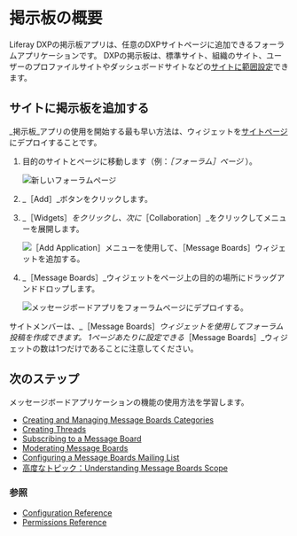 # 掲示板の概要

Liferay DXPの掲示板アプリは、任意のDXPサイトページに追加できるフォーラムアプリケーションです。 DXPの掲示板は、標準サイト、組織のサイト、ユーザーのプロファイルサイトやダッシュボードサイトなどの[サイトに範囲設定](https://help.liferay.com/hc/articles/360028819992-Widget-Scope)できます。

## サイトに掲示板を追加する

_掲示板_アプリの使用を開始する最も早い方法は、ウィジェットを[サイトページ](https://help.liferay.com/hc/articles/360029132211-Creating-Pages)にデプロイすることです。

1. 目的のサイトとページに移動します（例：_［フォーラム］ページ_ ）。

    ![新しいフォーラムページ](./getting-started-with-message-boards/images/03.png)

1. _［Add］_ボタンをクリックします。
1. _［Widgets］_をクリックし、次に_［Collaboration］_をクリックしてメニューを展開します。

    ![［Add Application］メニューを使用して、［Message Boards］ウィジェットを追加する。](./getting-started-with-message-boards/images/06.png)

1. _［Message Boards］_ウィジェットをページ上の目的の場所にドラッグアンドドロップします。

    ![メッセージボードアプリをフォーラムページにデプロイする。](./getting-started-with-message-boards/images/04.png)

サイトメンバーは、_［Message Boards］_ウィジェットを使用してフォーラム投稿を作成できます。 1ページあたりに設定できる_［Message Boards］_ウィジェットの数は1つだけであることに注意してください。

## 次のステップ

メッセージボードアプリケーションの機能の使用方法を学習します。

* [Creating and Managing Message Boards Categories](./creating-message-boards-categories.md)
* [Creating Threads](./creating-message-boards-threads.md)
* [Subscribing to a Message Board](./subscribing-to-a-message-board.md)
* [Moderating Message Boards](./moderating-message-boards.md)
* [Configuring a Message Boards Mailing List](./configuring-a-message-boards-category-mailing-list.md)
* [高度なトピック：Understanding Message Boards Scope](./scoping-your-message-boards.md)

### 参照

* [Configuration Reference](./message-boards-configuration-reference.md)
* [Permissions Reference](./message-boards-permissions-reference.md)
